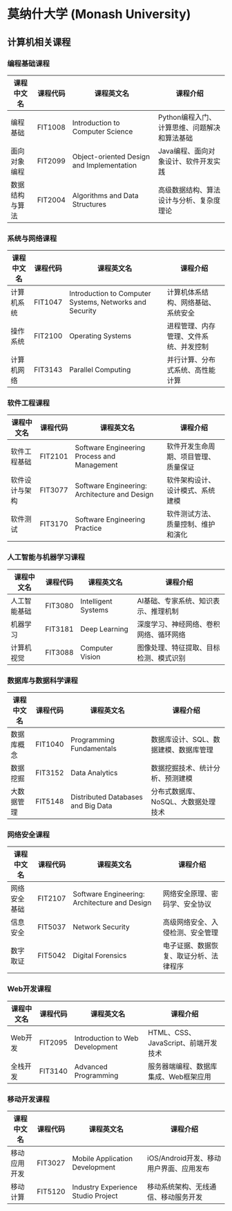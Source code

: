 # 莫纳什大学 (Monash University)

## 计算机相关课程

### 编程基础课程
| 课程中文名 | 课程代码 | 课程英文名 | 课程介绍 |
|-----------|---------|-----------|---------|
| 编程基础 | FIT1008 | Introduction to Computer Science | Python编程入门、计算思维、问题解决和算法基础 |
| 面向对象编程 | FIT2099 | Object-oriented Design and Implementation | Java编程、面向对象设计、软件开发实践 |
| 数据结构与算法 | FIT2004 | Algorithms and Data Structures | 高级数据结构、算法设计与分析、复杂度理论 |

### 系统与网络课程
| 课程中文名 | 课程代码 | 课程英文名 | 课程介绍 |
|-----------|---------|-----------|---------|
| 计算机系统 | FIT1047 | Introduction to Computer Systems, Networks and Security | 计算机体系结构、网络基础、系统安全 |
| 操作系统 | FIT2100 | Operating Systems | 进程管理、内存管理、文件系统、并发控制 |
| 计算机网络 | FIT3143 | Parallel Computing | 并行计算、分布式系统、高性能计算 |

### 软件工程课程
| 课程中文名 | 课程代码 | 课程英文名 | 课程介绍 |
|-----------|---------|-----------|---------|
| 软件工程基础 | FIT2101 | Software Engineering Process and Management | 软件开发生命周期、项目管理、质量保证 |
| 软件设计与架构 | FIT3077 | Software Engineering: Architecture and Design | 软件架构设计、设计模式、系统建模 |
| 软件测试 | FIT3170 | Software Engineering Practice | 软件测试方法、质量控制、维护和演化 |

### 人工智能与机器学习课程
| 课程中文名 | 课程代码 | 课程英文名 | 课程介绍 |
|-----------|---------|-----------|---------|
| 人工智能基础 | FIT3080 | Intelligent Systems | AI基础、专家系统、知识表示、推理机制 |
| 机器学习 | FIT3181 | Deep Learning | 深度学习、神经网络、卷积网络、循环网络 |
| 计算机视觉 | FIT3088 | Computer Vision | 图像处理、特征提取、目标检测、模式识别 |

### 数据库与数据科学课程
| 课程中文名 | 课程代码 | 课程英文名 | 课程介绍 |
|-----------|---------|-----------|---------|
| 数据库概念 | FIT1040 | Programming Fundamentals | 数据库设计、SQL、数据建模、数据库管理 |
| 数据挖掘 | FIT3152 | Data Analytics | 数据挖掘技术、统计分析、预测建模 |
| 大数据管理 | FIT5148 | Distributed Databases and Big Data | 分布式数据库、NoSQL、大数据处理技术 |

### 网络安全课程
| 课程中文名 | 课程代码 | 课程英文名 | 课程介绍 |
|-----------|---------|-----------|---------|
| 网络安全基础 | FIT2107 | Software Engineering: Architecture and Design | 网络安全原理、密码学、安全协议 |
| 信息安全 | FIT5037 | Network Security | 高级网络安全、入侵检测、安全管理 |
| 数字取证 | FIT5042 | Digital Forensics | 电子证据、数据恢复、取证分析、法律程序 |

### Web开发课程
| 课程中文名 | 课程代码 | 课程英文名 | 课程介绍 |
|-----------|---------|-----------|---------|
| Web开发 | FIT2095 | Introduction to Web Development | HTML、CSS、JavaScript、前端开发技术 |
| 全栈开发 | FIT3140 | Advanced Programming | 服务器端编程、数据库集成、Web框架应用 |

### 移动开发课程
| 课程中文名 | 课程代码 | 课程英文名 | 课程介绍 |
|-----------|---------|-----------|---------|
| 移动应用开发 | FIT3027 | Mobile Application Development | iOS/Android开发、移动用户界面、应用发布 |
| 移动计算 | FIT5120 | Industry Experience Studio Project | 移动系统架构、无线通信、移动服务开发 |
